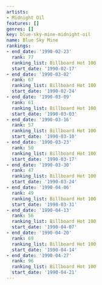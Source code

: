 ```yaml
---
artists:
- Midnight Oil
features: []
genres: []
key: blue-sky-mine-midnight-oil
name: Blue Sky Mine
rankings:
- end_date: '1990-02-23'
  rank: 77
  ranking_list: Billboard Hot 100
  start_date: '1990-02-17'
- end_date: '1990-03-02'
  rank: 67
  ranking_list: Billboard Hot 100
  start_date: '1990-02-24'
- end_date: '1990-03-09'
  rank: 61
  ranking_list: Billboard Hot 100
  start_date: '1990-03-03'
- end_date: '1990-03-16'
  rank: 57
  ranking_list: Billboard Hot 100
  start_date: '1990-03-10'
- end_date: '1990-03-23'
  rank: 50
  ranking_list: Billboard Hot 100
  start_date: '1990-03-17'
- end_date: '1990-03-30'
  rank: 47
  ranking_list: Billboard Hot 100
  start_date: '1990-03-24'
- end_date: '1990-04-06'
  rank: 49
  ranking_list: Billboard Hot 100
  start_date: '1990-03-31'
- end_date: '1990-04-13'
  rank: 56
  ranking_list: Billboard Hot 100
  start_date: '1990-04-07'
- end_date: '1990-04-20'
  rank: 69
  ranking_list: Billboard Hot 100
  start_date: '1990-04-14'
- end_date: '1990-04-27'
  rank: 96
  ranking_list: Billboard Hot 100
  start_date: '1990-04-21'
---
```



